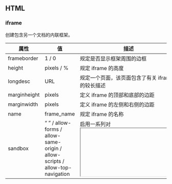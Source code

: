 ## HTML

### iframe

创建包含另一个文档的内联框架。

| 属性         | 值                                                           | 描述                                             |
| ------------ | ------------------------------------------------------------ | ------------------------------------------------ |
| frameborder  | 1 / 0                                                        | 规定是否显示框架周围的边框                       |
| height       | pixels / %                                                   | 规定 iframe 的高度                               |
| longdesc     | URL                                                          | 规定一个页面，该页面包含了有关 iframe 的较长描述 |
| marginheight | pixels                                                       | 定义 iframe 的顶部和底部的边距                   |
| marginwidth  | pixels                                                       | 定义 iframe 的左侧和右侧的边距                   |
| name         | frame_name                                                   | 规定 iframe 的名称                               |
| sandbox      | “ ” / allow-forms / allow-same-origin / allow-scripts / allow-top-navigation | 启用一系列对 <iframe> 中内容的额外限制           |
| scrolling    | yes / no / auto                                              | 规定是否在 iframe 中显示滚动条                   |
| seamless     | seamless                                                     | 规定 <iframe> 看上去像是包含文档的一部分         |
| src          | URL                                                          | 规定在 iframe 中显示的文档的 URL                 |
| srcdoc       | HTML_code                                                    | 规定在 <iframe> 中显示的页面的 HTML 内容         |
| width        | pixels / %                                                   | 定义 iframe 的宽度                               |

具体详见： [https://www.w3school.com.cn/tags/tag_iframe.asp](https://www.w3school.com.cn/tags/tag_iframe.asp)

深入浅出iframe：[https://www.jianshu.com/p/7ec986aa28a7](https://www.jianshu.com/p/7ec986aa28a7)